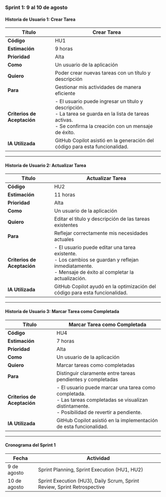 ### **Sprint 1: 9 al 10 de agosto**

#### **Historia de Usuario 1: Crear Tarea**

| **Título**       | **Crear Tarea**                                                   |
|------------------|-------------------------------------------------------------------|
| **Código**       | HU1                                                                |
| **Estimación**   | 9 horas                                                            |
| **Prioridad**    | Alta                                                               |
| **Como**         | Un usuario de la aplicación                                        |
| **Quiero**       | Poder crear nuevas tareas con un título y descripción              |
| **Para**         | Gestionar mis actividades de manera eficiente                      |
| **Criterios de Aceptación** | - El usuario puede ingresar un título y descripción.<br> - La tarea se guarda en la lista de tareas activas.<br> - Se confirma la creación con un mensaje de éxito.  |
| **IA Utilizada** | GitHub Copilot asistió en la generación del código para esta funcionalidad. |

---

#### **Historia de Usuario 2: Actualizar Tarea**

| **Título**       | **Actualizar Tarea**                                              |
|------------------|-------------------------------------------------------------------|
| **Código**       | HU2                                                                |
| **Estimación**   | 11 horas                                                           |
| **Prioridad**    | Alta                                                               |
| **Como**         | Un usuario de la aplicación                                        |
| **Quiero**       | Editar el título y descripción de las tareas existentes            |
| **Para**         | Reflejar correctamente mis necesidades actuales                    |
| **Criterios de Aceptación** | - El usuario puede editar una tarea existente.<br> - Los cambios se guardan y reflejan inmediatamente.<br> - Mensaje de éxito al completar la actualización.          |
| **IA Utilizada** | GitHub Copilot ayudó en la optimización del código para esta funcionalidad. |

---

#### **Historia de Usuario 3: Marcar Tarea como Completada**

| **Título**       | **Marcar Tarea como Completada**                                  |
|------------------|-------------------------------------------------------------------|
| **Código**       | HU4                                                                |
| **Estimación**   | 7 horas                                                            |
| **Prioridad**    | Alta                                                               |
| **Como**         | Un usuario de la aplicación                                        |
| **Quiero**       | Marcar tareas como completadas                                     |
| **Para**         | Distinguir claramente entre tareas pendientes y completadas        |
| **Criterios de Aceptación** | - El usuario puede marcar una tarea como completada.<br> - Las tareas completadas se visualizan distintamente.<br> - Posibilidad de revertir a pendiente.           |
| **IA Utilizada** | GitHub Copilot asistió en la implementación de esta funcionalidad. |

---

#### **Cronograma del Sprint 1**

| **Fecha**    | **Actividad**                         |
|--------------|---------------------------------------|
| 9 de agosto  | Sprint Planning, Sprint Execution (HU1, HU2) |
| 10 de agosto | Sprint Execution (HU3), Daily Scrum, Sprint Review, Sprint Retrospective |
